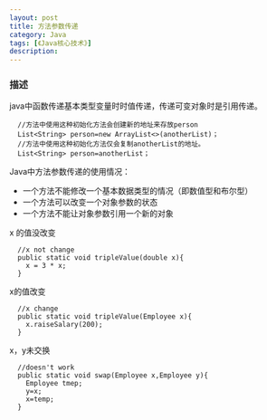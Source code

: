 ```yaml
---
layout: post
title: 方法参数传递
category: Java
tags: [《Java核心技术》]
description:
---
```

### 描述

java中函数传递基本类型变量时时值传递，传递可变对象时是引用传递。

      //方法中使用这种初始化方法会创建新的地址来存放person
      List<String> person=new ArrayList<>(anotherList)；
      //方法中使用这种初始化方法仅会复制anotherList的地址。
      List<String> person=anotherList；

Java中方法参数传递的使用情况：
* 一个方法不能修改一个基本数据类型的情况（即数值型和布尔型）
* 一个方法可以改变一个对象参数的状态
* 一个方法不能让对象参数引用一个新的对象


x 的值没改变


      //x not change
      public static void tripleValue(double x){
        x = 3 * x;
      }


x的值改变


      //x change
      public static void tripleValue(Employee x){
        x.raiseSalary(200);
      }

x，y未交换

      //doesn't work
      public static void swap(Employee x,Employee y){
        Employee tmep;
        y=x;
        x=temp;
      }
